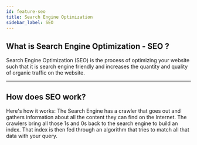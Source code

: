 ```yaml
---
id: feature-seo
title: Search Engine Optimization
sidebar_label: SEO
---
```


## What is Search Engine Optimization - SEO ?

Search Engine Optimization (SEO) is the process of optimizing your website such that it is search engine 
friendly and increases the quantity and quality of organic traffic on the website.

---

## How does SEO work?

Here's how it works: The Search Engine has a crawler that goes out and gathers information about all the 
content they can find on the Internet. The crawlers bring all those 1s and 0s back to the search engine to 
build an index. That index is then fed through an algorithm that tries to match all that data with your query.


<script async src="//pagead2.googlesyndication.com/pagead/js/adsbygoogle.js"></script>
<ins class="adsbygoogle"
     style="display:block"
     data-ad-client="ca-pub-7586505628408924"
     data-ad-slot="5652642939"
     data-ad-format="auto"></ins>
<script>
(adsbygoogle = window.adsbygoogle || []).push({});
</script>
